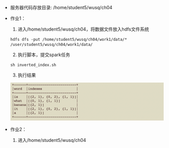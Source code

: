 * 服务器代码存放目录: /home/student5/wusq/ch04

* 作业1：
  1. 进入/home/student5/wusq/ch04，将数据文件放入hdfs文件系统
  ```shell
  hdfs dfs -put /home/student5/wusq/ch04/work1/data/* /user/student5/wusq/ch04/work1/data/
  ```
  2. 执行脚本，提交spark任务

  ```shell
  sh inverted_index.sh
  ```
  3. 执行结果
  
  ![执行结果](work1/img.png)

* 作业2：
  1. 进入/home/student5/wusq/ch04